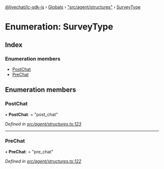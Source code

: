[@livechat/lc-sdk-js](../README.md) › [Globals](../globals.md) › ["src/agent/structures"](../modules/_src_agent_structures_.md) › [SurveyType](_src_agent_structures_.surveytype.md)

# Enumeration: SurveyType

## Index

### Enumeration members

* [PostChat](_src_agent_structures_.surveytype.md#postchat)
* [PreChat](_src_agent_structures_.surveytype.md#prechat)

## Enumeration members

###  PostChat

• **PostChat**: = "post_chat"

*Defined in [src/agent/structures.ts:123](https://github.com/livechat/lc-sdk-js/blob/efba8ac/src/agent/structures.ts#L123)*

___

###  PreChat

• **PreChat**: = "pre_chat"

*Defined in [src/agent/structures.ts:122](https://github.com/livechat/lc-sdk-js/blob/efba8ac/src/agent/structures.ts#L122)*
